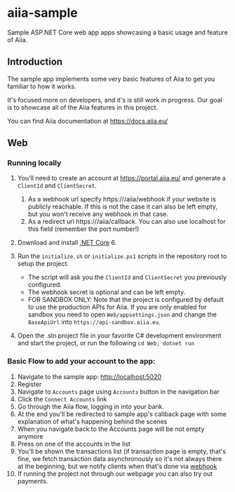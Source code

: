 # aiia-sample

Sample ASP.NET Core web app apps showcasing a basic usage and feature of Aiia.

## Introduction

The sample app implements some very basic features of Aiia to get you familiar to how it works.

It's focused more on developers, and it's is still work in progress. Our goal is to showcase all of the Aiia features in this project.

You can find Aiia documentation at <https://docs.aiia.eu/>

## Web

### Running locally

1) You'll need to create an account at <https://portal.aiia.eu/> and generate a `ClientId` and `ClientSecret`.
   1) As a webhook url specify https://<hostname>/aiia/webhook if your website is publicly reachable. If this is not the case it can also be left empty, but you won't receive any webhook in that case.
   1) As a redirect url https://<hostname>/aiia/callback. You can also use localhost for this field (remember the port number!)

1) Download and install [.NET Core](https://dotnet.microsoft.com/download) 6.

1) Run the `initialize.sh` or `initialize.ps1` scripts in the repository root to setup the project. 

   - The script will ask you the `ClientId` and `ClientSecret` you previously configured.
   - The webhook secret is optional and can be left empty.
   - FOR SANDBOX ONLY: Note that the project is configured by default to use the production APIs for Aiia.
     If you are only enabled for sandbox you need to open `Web/appsettings.json` and change the `BaseApiUrl` into `https://api-sandbox.aiia.eu`.

1) Open the .sln project file in your favorite C# development environment and start the project, or run the following
   `cd Web; dotnet run`

### Basic Flow to add your account to the app:

1. Navigate to the sample app: <http://localhost:5020>
2. Register
3. Navigate to `Accounts` page using `Accounts` button in the navigation bar
4. Click the `Connect Accounts` link
5. Go through the Aiia flow, logging in into your bank.
6. At the end you'll be redirected to sample app's callback page with some explanation of what's happening behind the scenes
8. When you navigate back to the Accounts page will be not empty anymore
9. Press on one of the accounts in the list
10. You'll be shown the transactions list (if transaction page is empty, that's fine, we fetch transaction data asynchronously so it's not always there at the beginning, but we notify clients when that's done via [webhook](https://api.aiia.eu/docs/index.html#section/Webhooks)
11. If running the project not through our webpage you can also try out payments.
